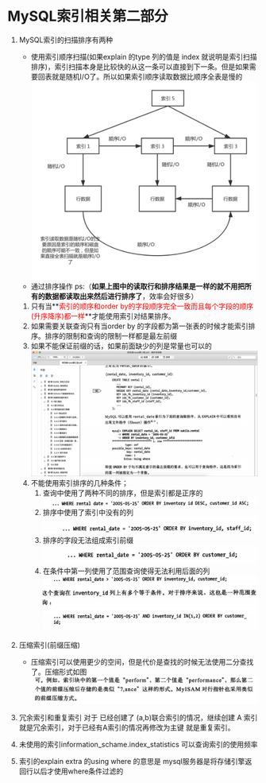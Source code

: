 # MySQL索引相关第二部分

1. MySQL索引的扫描排序有两种

   - 使用索引顺序扫描(如果explain 的type 列的值是 index 就说明是索引扫描排序)，索引扫描本身是比较快的从这一条可以直接到下一条。但是如果需要回表就是随机I/O了。所以如果索引顺序读取数据比顺序全表是慢的![索引读取数据和全表扫描](../images/索引读取数据和全表扫描.png)
   - 通过排序操作 
     ps:（**如果上图中的读取行和排序结果是一样的就不用把所有的数据都读取出来然后进行排序了**，效率会好很多）

   1. 只有当**<font color='red'>索引的顺序和order by的字段顺序完全一致而且每个字段的顺序(升序降序)都一样</font>**才能使用索引对结果排序。
   2. 如果需要关联查询只有当order by 的字段都为第一张表的时候才能索引排序。排序的限制和查询的限制一样都是最左前缀
   3. 如果不能保证前缀的话，如果前面缺少的列是常量也可以的![image-20190808223800268](../images/image-20190808223800268.png)
   4. 不能使用索引排序的几种条件；
      1. 查询中使用了两种不同的排序，但是索引都是正序的![image-20190808225218666](../images/image-20190808225218666.png)
      2. 排序中使用了索引中没有的列![image-20190808225324617](../images/image-20190808225324617.png)
      3. 排序的字段无法组成索引前缀![image-20190808225449806](../images/image-20190808225449806.png)
      4. 在条件中第一列使用了范围查询使得无法利用后面的列![image-20190808225548564](../images/image-20190808225548564.png)

2. 压缩索引(前缀压缩)

   - 压缩索引可以使用更少的空间，但是代价是查找的时候无法使用二分查找了。压缩形式如图![image-20190809114014177](../images/image-20190809114014177.png)
   
3. 冗余索引和重复索引 对于 已经创建了 (a,b)联合索引的情况，继续创建 A 索引就是冗余索引，对于已经有A索引的情况再修改为主键 就是重复索引。

4. 未使用的索引information_schame.index_statistics 可以查询索引的使用频率

5. 索引的explain extra 的using where 的意思是 mysql服务器是将存储引擎返回行以后才使用where条件过滤的